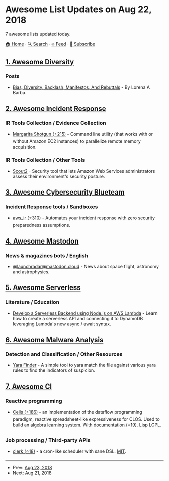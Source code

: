 # Awesome List Updates on Aug 22, 2018

7 awesome lists updated today.

[🏠 Home](/README.md) · [🔍 Search](https://www.trackawesomelist.com/search/) · [🔥 Feed](https://www.trackawesomelist.com/rss.xml) · [📮 Subscribe](https://trackawesomelist.us17.list-manage.com/subscribe?u=d2f0117aa829c83a63ec63c2f&id=36a103854c)



## [1. Awesome Diversity](/content/folkswhocode/awesome-diversity/README.md)

### Posts

*   [Bias, Diversity, Backlash, Manifestos, And Rebuttals](https://code.likeagirl.io/bias-diversity-backlash-manifestos-and-rebuttals-834f7425180e) - By Lorena A Barba.

## [2. Awesome Incident Response](/content/meirwah/awesome-incident-response/README.md)

### IR Tools Collection / Evidence Collection

*   [Margarita Shotgun (⭐215)](https://github.com/ThreatResponse/margaritashotgun) - Command line utility (that works with or without Amazon EC2 instances) to parallelize remote memory acquisition.

### IR Tools Collection / Other Tools

*   [Scout2](https://nccgroup.github.io/Scout2/) - Security tool that lets Amazon Web Services administrators assess their environment's security posture.

## [3. Awesome Cybersecurity Blueteam](/content/fabacab/awesome-cybersecurity-blueteam/README.md)

### Incident Response tools / Sandboxes

*   [aws\_ir (⭐310)](https://github.com/ThreatResponse/aws_ir) - Automates your incident response with zero security preparedness assumptions.

## [4. Awesome Mastodon](/content/tleb/awesome-mastodon/README.md)

### News & magazines bots / English

*   [@launchradar@mastodon.cloud](https://mastodon.cloud/@launchradar) - News about space flight, astronomy and astrophysics.

## [5. Awesome Serverless](/content/pmuens/awesome-serverless/README.md)

### Literature / Education

*   [Develop a Serverless Backend using Node.js on AWS Lambda](https://egghead.io/courses/develop-a-serverless-backend-using-node-js-on-aws-lambda) - Learn how to create a serverless API and connecting it to DynamoDB leveraging Lambda's new async / await syntax.

## [6. Awesome Malware Analysis](/content/rshipp/awesome-malware-analysis/README.md)

### Detection and Classification / Other Resources

*   [Yara Finder](https://github.com/uppusaikiran/yara-finder) - A simple tool to yara match the file against various yara rules to find the indicators of suspicion.

## [7. Awesome Cl](/content/CodyReichert/awesome-cl/README.md)

### Reactive programming

*   [Cells (⭐186)](https://github.com/kennytilton/cells) - an implementation of the dataflow programming paradigm, reactive spreadsheet-like expressiveness for CLOS. Used to build an [algebra learning system](http://tiltontec.com/). With [documentation (⭐19)](https://github.com/stefano/cells-doc/). Lisp LGPL.

### Job processing / Third-party APIs

*   [clerk (⭐18)](https://github.com/tsikov/clerk) - a cron-like scheduler with sane DSL. [MIT](https://opensource.org/licenses/MIT).

---

- Prev: [Aug 23, 2018](/content/2018/08/23/README.md)
- Next: [Aug 21, 2018](/content/2018/08/21/README.md)